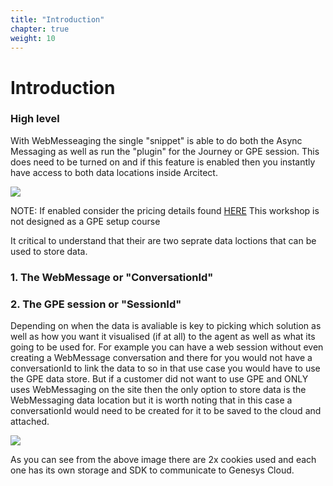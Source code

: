 ```yaml
---
title: "Introduction"
chapter: true
weight: 10
---
```


# Introduction

### High level

With WebMesseaging the single "snippet" is able to do both the Async Messaging as well as run the "plugin" for the Journey or GPE session. This does need to be turned on and if this feature is enabled then you instantly have access to both data locations inside Arcitect.

![](/010-introduction/enable_gpe.png?raw=true)

NOTE: If enabled consider the pricing details found [HERE](https://help.mypurecloud.com/articles/predictive-engagement-event-pricing/) This workshop is not designed as a GPE setup course

It critical to understand that their are two seprate data loctions that can be used to store data. 

### 1. The WebMessage or "ConversationId"
### 2. The GPE session or "SessionId"

Depending on when the data is avaliable is key to picking which solution as well as how you want it visualised (if at all) to the agent as well as what its going to be used for. For example you can have a web session without even creating a WebMessage conversation and there for you would not have a conversationId to link the data to so in that use case you would have to use the GPE data store. But if a customer did not want to use GPE and ONLY uses WebMessaging on the site then the only option to store data is the WebMessaging data location but it is worth noting that in this case a conversationId would need to be created for it to be saved to the cloud and attached.

![](/010-introduction/overview.png?raw=true)

As you can see from the above image there are 2x cookies used and each one has its own storage and SDK to communicate to Genesys Cloud.